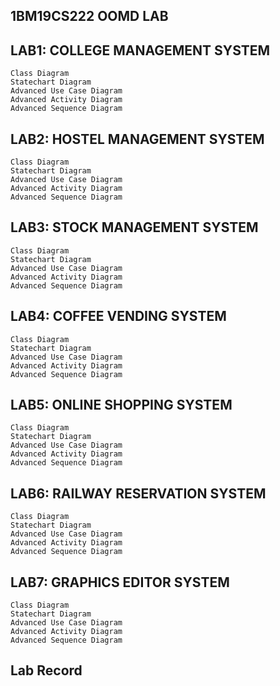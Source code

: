 ## 1BM19CS222 OOMD LAB


## LAB1: COLLEGE MANAGEMENT SYSTEM
    Class Diagram
    Statechart Diagram
    Advanced Use Case Diagram
    Advanced Activity Diagram
    Advanced Sequence Diagram
    
## LAB2: HOSTEL MANAGEMENT SYSTEM
    Class Diagram
    Statechart Diagram
    Advanced Use Case Diagram
    Advanced Activity Diagram
    Advanced Sequence Diagram

## LAB3: STOCK MANAGEMENT SYSTEM
    Class Diagram
    Statechart Diagram
    Advanced Use Case Diagram
    Advanced Activity Diagram
    Advanced Sequence Diagram
  
## LAB4: COFFEE VENDING SYSTEM
    Class Diagram
    Statechart Diagram
    Advanced Use Case Diagram
    Advanced Activity Diagram
    Advanced Sequence Diagram
   
## LAB5: ONLINE SHOPPING SYSTEM
    Class Diagram
    Statechart Diagram
    Advanced Use Case Diagram
    Advanced Activity Diagram
    Advanced Sequence Diagram
   
## LAB6: RAILWAY RESERVATION SYSTEM
    Class Diagram
    Statechart Diagram
    Advanced Use Case Diagram
    Advanced Activity Diagram
    Advanced Sequence Diagram

## LAB7: GRAPHICS EDITOR SYSTEM
    Class Diagram
    Statechart Diagram
    Advanced Use Case Diagram
    Advanced Activity Diagram
    Advanced Sequence Diagram
    
    
## Lab Record

